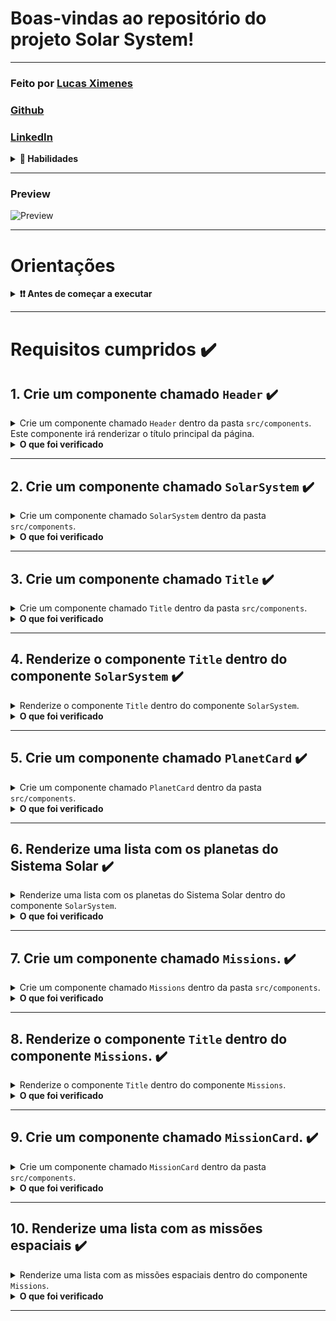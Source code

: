 # Boas-vindas ao repositório do projeto Solar System!

---

### Feito por [Lucas Ximenes](https://www.linkedin.com/in/lucasdximenes/)

### [Github](https://github.com/lucasdximenes)

### [LinkedIn](https://www.linkedin.com/in/lucasdximenes/)

<details>
  <summary><strong>📝 Habilidades</strong></summary><br />

Neste projeto, foi aprendido a:

- Utilizar JSX no React;

- Utilizar corretamente o método `render()` para renderizar seus componentes;

- Utilizar `import` para trazer componentes em diferentes arquivos;

- Criar componentes de classe em React;

- Criar múltiplos componentes a partir de um array;

- Fazer uso de `props` corretamente;

- Fazer uso de `PropTypes` para validar as `props de um componente`.
</details>

---

### Preview

![Preview](https://raw.githubusercontent.com/lucasdximenes/solar-system/master/public/preview_gif.gif)

---

# Orientações

<details>
  <summary><strong>❗️❗️ Antes de começar a executar</strong></summary><br />

1. Clone o repositório

- Use o comando: `git clone git@github.com:lucasdximenes/solar-system-react.git`.
- Entre na pasta do repositório que você acabou de clonar:
  - `cd solar-system-react`

2. Instale as dependências

- `npm install`.

3. Execute o script de inicialização

- `npm start`.
</details>

---

# Requisitos cumpridos ✔️

## 1. Crie um componente chamado `Header` ✔️

<details>
  <summary>Crie um componente chamado <code>Header</code> dentro da pasta <code>src/components</code>. Este componente irá renderizar o título principal da página.</summary>

- Ele deve conter uma tag `header` e, dentro dela, uma tag `h1`. O texto da tag `h1` deve ser "Sistema Solar";
- Renderize o componente `Header` dentro do componente principal `App`.

![Screenshot](public/examples/req1.png)

</details>

<details>
  <summary><strong>O que foi verificado</strong></summary><br />

- Foi validado se o componente `<Header />` é renderizado;

- Foi validado se o componente `<Header />` contém uma tag `header`;

- Foi validado se o componente `<Header />` contém uma tag `h1`;

- Foi validado se o componente `<Header />` renderiza corretamente o texto "Sistema Solar";

- Foi validado se o componente `<Header />` está sendo renderizado no componente principal `App`.
</details>

---

## 2. Crie um componente chamado `SolarSystem` ✔️

<details>
  <summary>Crie um componente chamado <code>SolarSystem</code> dentro da pasta <code>src/components</code>.</summary>

- O componente `SolarSystem` deve ter uma `div` que envolva todo seu conteúdo e que tenha o atributo `data-testid="solar-system"`;

- Renderize o componente `SolarSystem` abaixo do `Header`, dentro do componente principal `App`.
</details>

<details>
  <summary><strong>O que foi verificado</strong></summary><br />

- Foi validado se o componente `<SolarSystem />` é renderizado;

- Foi validado se existe uma `div` que possui o `data-testid="solar-system"`;

- Foi validado se o componente `<SolarSystem />` está sendo renderizado no componente principal `App`.
</details>

---

## 3. Crie um componente chamado `Title` ✔️

<details>
  <summary>Crie um componente chamado <code>Title</code> dentro da pasta <code>src/components</code>.</summary>

- O componente `Title` deve receber uma prop `headline`;
- Ele deve conter uma tag `h2`, que deve renderizar o texto recebido pela prop `headline`.
</details>

<details>
  <summary><strong>O que foi verificado</strong></summary><br />

- Foi validado se o componente `<Title />` é renderizado;

- Foi validado se o componente `<Title />` contém uma tag `h2`;

- Foi validado se o componente `<Title />` renderiza o texto passado pela prop `headline` dentro de uma tag `h2`.
</details>

---

## 4. Renderize o componente `Title` dentro do componente `SolarSystem` ✔️

<details>
  <summary>Renderize o componente <code>Title</code> dentro do componente <code>SolarSystem</code>.</summary>

- O componente `Title` deve ser renderizado recebendo a prop `headline` com o valor "Planetas".

![Screenshot](public/examples/req4.png)

</details>

<details>
  <summary><strong>O que foi verificado</strong></summary><br />

- Foi validado se o texto "Planetas" é renderizado usando o componente `Title` dentro do componente `SolarSystem`.
</details>

---

## 5. Crie um componente chamado `PlanetCard` ✔️

<details>
  <summary>Crie um componente chamado <code>PlanetCard</code> dentro da pasta <code>src/components</code>.</summary>

- O componente `PlanetCard` deve receber duas props: uma chamada `planetName` e outra chamada `planetImage`;
- O componente `PlanetCard` deve ter uma `div` que envolva todo seu conteúdo e que tenha o atributo `data-testid="planet-card"`;
- O componente `PlanetCard` deve renderizar o texto recebido pela prop `planetName`. Sugerimos a utilização de tags de [Conteúdo de Fluxo](https://developer.mozilla.org/pt-BR/docs/Web/Guide/HTML/Content_categories#conte%C3%BAdo_de_fluxo), como `<p>`, que deve conter o atributo `data-testid="planet-name"`;
- O componente `PlanetCard` deve renderizar uma imagem que tenha o atributo `src` com o valor recebido pela prop `planetImage`;

- Além do atributo `src`, a imagem renderizada deve ter o atributo `alt` com o texto `Planeta {planetName}`, onde `{planetName}` é o valor recebido pela prop `planetName`.
</details>

<details>
  <summary><strong>O que foi verificado</strong></summary><br />

- Foi validado se o componente `<PlanetCard />` é renderizado;

- Foi validado se o componente `<PlanetCard />` possui uma div com o atributo `data-testid="planet-card"`;

- Foi validado se é renderizado o texto recebido pela prop `planetName`;

- Foi validado se é renderizada uma imagem com o atributo `src` com o mesmo valor recebido pela prop `planetImage`;

- Foi validado se, além do atributo `src`, a imagem renderizada possui o atributo `alt` com o texto `Planeta {planetName}`, onde `{planetName}` é o valor recebido pela prop `planetName`.
</details>

---

## 6. Renderize uma lista com os planetas do Sistema Solar ✔️

<details>
  <summary>Renderize uma lista com os planetas do Sistema Solar dentro do componente <code>SolarSystem</code>.</summary>

- Utilize o componente `PlanetCard` para renderizar cada item da lista de planetas;

- Você encontrará a lista com os nomes e as imagens de cada planeta do Sistema Solar no arquivo `src/data/planets.js`;
- Você deve importar a lista no componente `SolarSystem` usando o código:

```javascript
import planets from "../data/planets";
```

- A lista de planetas é um _array_ de objetos no seguinte formato:

```javascript
{
  name: "Nome do planeta",
  image: "caminho-para-imagem-do-planeta"
}
```

- Para cada planeta da lista, você deverá renderizar um componente `PlanetCard`, passando o atributo `name` para a prop `planetName` e o atributo `image` para a prop `planetImage`.

![Screenshot](public/examples/req6.png)

</details>

<details>
  <summary><strong>O que foi verificado</strong></summary><br />

- Será verificado se é renderizado um componente `<PlanetCard />` para cada planeta da lista de planetas;

- Será verificado se todos os planetas do Sistema Solar estão sendo listados na tela.
</details>

---

## 7. Crie um componente chamado `Missions`. ✔️

<details>
  <summary>Crie um componente chamado <code>Missions</code> dentro da pasta <code>src/components</code>.</summary>

- Este componente deve ter uma `div` que envolva todo seu conteúdo e que tenha o atributo `data-testid="missions"`;

- Renderize o componente `Missions` abaixo do `SolarSystem`, dentro do componente principal `App`.
</details>

<details>
<summary><strong>O que foi verificado</strong></summary><br />

- Foi validado se o componente `<Missions />` é renderizado;

- Foi validado se existe uma `div` que possui o `data-testid="missions"`;

- Foi validado se o componente `<Missions />` está sendo renderizado no componente principal `App`.
</details>

---

## 8. Renderize o componente `Title` dentro do componente `Missions`. ✔️

<details>
  <summary>Renderize o componente <code>Title</code> dentro do componente <code>Missions</code>.</summary>

- O componente `Title` deve ser renderizado recebendo a prop `headline` com o valor "Missões".

![Screenshot](public/examples/req8.png)

</details>
<details>
<summary><strong>O que foi verificado</strong></summary><br />

- Foi validado se o texto "Missões" é renderizado usando o componente `Title` dentro do componente `Missions`.
</details>

---

## 9. Crie um componente chamado `MissionCard`. ✔️

<details>
  <summary>Crie um componente chamado <code>MissionCard</code> dentro da pasta <code>src/components</code>.</summary>

- O componente `MissionCard` deve receber quatro props:

  - `name`
  - `year`
  - `country`
  - `destination`

- O componente `MissionCard` deve ter uma `div` que envolva todo seu conteúdo e que tenha o atributo `data-testid="mission-card"`;

- O componente `MissionCard` deve renderizar o texto recebido pela prop `name`. Sugerimos a utilização de tags de [Conteúdo de Fluxo](https://developer.mozilla.org/pt-BR/docs/Web/Guide/HTML/Content_categories#conte%C3%BAdo_de_fluxo), como `<p>`, que deve conter o atributo `data-testid="mission-name"`;

- O componente `MissionCard` deve renderizar o texto recebido pela prop `year`. Sugerimos a utilização de tags de [Conteúdo de Fluxo](https://developer.mozilla.org/pt-BR/docs/Web/Guide/HTML/Content_categories#conte%C3%BAdo_de_fluxo), como `<p>`, que deve conter o atributo `data-testid="mission-year"`;

- O componente `MissionCard` deve renderizar o texto recebido pela prop `country`. Sugerimos a utilização de tags de [Conteúdo de Fluxo](https://developer.mozilla.org/pt-BR/docs/Web/Guide/HTML/Content_categories#conte%C3%BAdo_de_fluxo), como `<p>`, que deve conter o atributo `data-testid="mission-country"`;

- O componente `MissionCard` deve renderizar o texto recebido pela prop `destination`. Sugerimos a utilização de tags de [Conteúdo de Fluxo](https://developer.mozilla.org/pt-BR/docs/Web/Guide/HTML/Content_categories#conte%C3%BAdo_de_fluxo), como `<p>`, que deve conter o atributo `data-testid="mission-destination"`.
</details>

<details>
  <summary><strong>O que foi verificado</strong></summary><br />

- Foi validado se o componente `<MissionCard />` é renderizado;

- Foi validado se o componente `<MissionCard />` possui uma div com o atributo `data-testid="mission-card"`;

- Foi validado se é renderizado o texto recebido pela prop `name`;

- Foi validado se é renderizado o texto recebido pela prop `year`;

- Foi validado se é renderizado o texto recebido pela prop `country`;

- Foi validado se é renderizado o texto recebido pela prop `destination`.
</details>

---

## 10. Renderize uma lista com as missões espaciais ✔️

<details>
  <summary>Renderize uma lista com as missões espaciais dentro do componente <code>Missions</code>.</summary>

- Utilize o componente `MissionCard` para renderizar cada item da lista de missões;

- Você encontrará a lista com as informações de cada missão espacial no arquivo `src/data/missions.js`;

- Você deve importar a lista no componente `Missions` usando o código:

```javascript
import missions from "../data/missions";
```

- A lista de missões espaciais é um _array_ de objetos no seguinte formato:

```javascript
{
  name: 'Nome da missão',
  year: 'Ano de lançamento da missão',
  country: 'País que lançou a missão',
  destination: 'Destino da missão',
}
```

- Para cada missão espacial da lista, você deverá renderizar um componente `MissionCard`, passando cada atributo para sua respectiva prop.

![Screenshot](public/examples/req10.png)

</details>

<details>
  <summary><strong>O que foi verificado</strong></summary><br />

- Será verificado se é renderizado um componente `<MissionCard />` para cada missão espacial da lista de missões;

- Será verificado se todas as missões espaciais estão sendo listadas na tela.
</details>

---
